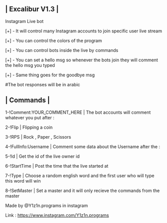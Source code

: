 | Excalibur V1.3 |
-------------------
Instagram Live bot

[+] - It will control many Instagram accounts to join specific user live stream

[+] - You can control the colors of the program

[+] - You can control bots inside the live by commands

[+] - You can set a hello msg so whenever the bots join they will comment the hello msg you typed

[+] - Same thing goes for the goodbye msg

#The bot responses will be in arabic

| Commands |
------------

1-!Comment:YOUR_COMMENT_HERE | The bot accounts will comment whatever you put after : 

2-!Flip | Flipping a coin

3-!RPS | Rock , Paper , Scissors

4-!FullInfo:Username | Comment some data about the Username after the :

5-!Id | Get the id of the live owner id

6-!StartTime | Post the time that the live started at

7-!Type | Choose a random english word and the first user who will type this word will win

8-!SetMaster | Set a master and it will only recieve the commands from the master


Made by @Y1z1n.programs in instagram 

Link : https://www.instagram.com/Y1z1n.programs
